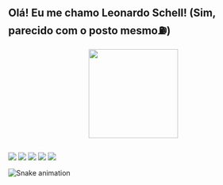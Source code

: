 ## Olá! Eu me chamo Leonardo Schell! (Sim, parecido com o posto mesmo⛽) 

<div align="center">
  <a href="https://github.com/SchellPosto">
  <img height="180em" src="https://github-readme-stats.vercel.app/api?username=SchellPosto&show_icons=true&theme=dark&include_all_commits=true&count_private=true"/>
</div>
  
  ##
  
  <div> 
  <a href="https://www.youtube.com/channel/UC6tDFzV5A8nQu1lNSH4hr2w" target="_blank"><img src="https://img.shields.io/badge/YouTube-FF0000?style=for-the-badge&logo=youtube&logoColor=white" target="_blank"></a>
  <a href="https://www.instagram.com/schell_leonardo/" target="_blank"><img src="https://img.shields.io/badge/-Instagram-%23E4405F?style=for-the-badge&logo=instagram&logoColor=white" target="_blank"></a>
 	<a href="https://www.twitch.tv/sanzattio" target="_blank"><img src="https://img.shields.io/badge/Twitch-9146FF?style=for-the-badge&logo=twitch&logoColor=white" target="_blank"></a>
  <a href = "mailto:leonardo.schell20gmail.com"><img src="https://img.shields.io/badge/-Gmail-%23333?style=for-the-badge&logo=gmail&logoColor=white" target="_blank"></a>
  <a href="https://www.linkedin.com/in/leonardoschell/" target="_blank"><img src="https://img.shields.io/badge/-LinkedIn-%230077B5?style=for-the-badge&logo=linkedin&logoColor=white" target="_blank"></a> 
 
  ![Snake animation](https://github.com/SchellPosto/SchellPosto/blob/main/.github/workflows/main.yml)
 
</div>

